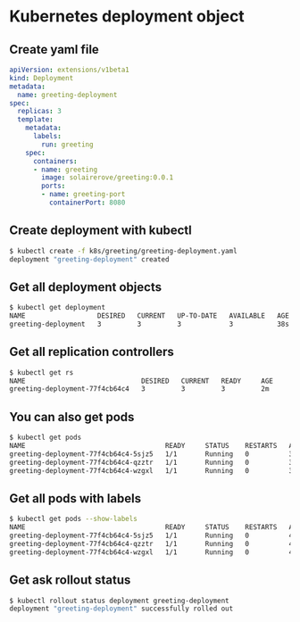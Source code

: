 # Kubernetes deployment object

## Create yaml file

```yaml
apiVersion: extensions/v1beta1
kind: Deployment
metadata:
  name: greeting-deployment
spec:
  replicas: 3
  template:
    metadata:
      labels:
        run: greeting
    spec:
      containers:
      - name: greeting
        image: solairerove/greeting:0.0.1
        ports:
        - name: greeting-port
          containerPort: 8080
```

## Create deployment with kubectl

```bash
$ kubectl create -f k8s/greeting/greeting-deployment.yaml
deployment "greeting-deployment" created
```

## Get all deployment objects

```bash
$ kubectl get deployment
NAME                  DESIRED   CURRENT   UP-TO-DATE   AVAILABLE   AGE
greeting-deployment   3         3         3            3           38s
```

## Get all replication controllers

```bash
$ kubectl get rs
NAME                             DESIRED   CURRENT   READY     AGE
greeting-deployment-77f4cb64c4   3         3         3         2m
```

## You can also get pods

```bash
$ kubectl get pods
NAME                                   READY     STATUS    RESTARTS   AGE
greeting-deployment-77f4cb64c4-5sjz5   1/1       Running   0          3m
greeting-deployment-77f4cb64c4-qzztr   1/1       Running   0          3m
greeting-deployment-77f4cb64c4-wzgxl   1/1       Running   0          3m
```

## Get all pods with labels

```bash
$ kubectl get pods --show-labels
NAME                                   READY     STATUS    RESTARTS   AGE       LABELS
greeting-deployment-77f4cb64c4-5sjz5   1/1       Running   0          4m        pod-template-hash=3390762070,run=greeting
greeting-deployment-77f4cb64c4-qzztr   1/1       Running   0          4m        pod-template-hash=3390762070,run=greeting
greeting-deployment-77f4cb64c4-wzgxl   1/1       Running   0          4m        pod-template-hash=3390762070,run=greeting
```

## Get ask rollout status

```bash
$ kubectl rollout status deployment greeting-deployment
deployment "greeting-deployment" successfully rolled out
```
